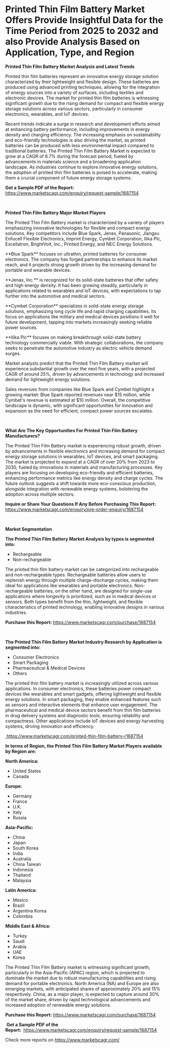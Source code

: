 <p><h1>Printed Thin Film Battery Market Offers Provide Insightful Data for the Time Period from 2025 to 2032 and also Provide Analysis Based on Application, Type, and Region</h1></p><p><strong>Printed Thin Film Battery Market Analysis and Latest Trends</strong></p>
<p><p>Printed thin film batteries represent an innovative energy storage solution characterized by their lightweight and flexible design. These batteries are produced using advanced printing techniques, allowing for the integration of energy sources into a variety of surfaces, including textiles and electronic devices. The market for printed thin film batteries is witnessing significant growth due to the rising demand for compact and flexible energy storage solutions across various sectors, particularly in consumer electronics, wearables, and IoT devices. </p><p>Recent trends indicate a surge in research and development efforts aimed at enhancing battery performance, including improvements in energy density and charging efficiency. The increasing emphasis on sustainability and eco-friendly technologies is also driving the market, as printed batteries can be produced with less environmental impact compared to traditional batteries. The Printed Thin Film Battery Market is expected to grow at a CAGR of 6.7% during the forecast period, fueled by advancements in materials science and a broadening application landscape. As industries continue to explore innovative energy solutions, the adoption of printed thin film batteries is poised to accelerate, making them a crucial component of future energy storage systems.</p></p>
<p><strong>Get a Sample PDF of the Report:&nbsp;</strong> <a href="https://www.marketscagr.com/enquiry/request-sample/1687154?utm_campaign=2468&utm_medium=2&utm_source=Github&utm_content=ia&utm_term=26032025&utm_id=printed-thin-film-battery">https://www.marketscagr.com/enquiry/request-sample/1687154</a></p>
<p>&nbsp;</p>
<p><strong>Printed Thin Film Battery Major Market Players</strong></p>
<p><p>The Printed Thin Film Battery market is characterized by a variety of players emphasizing innovative technologies for flexible and compact energy solutions. Key competitors include Blue Spark, Jenax, Panasonic, Jiangsu Enfucell Flexible Electronics, Imprint Energy, Cymbet Corporation, Ilika Plc, Excellatron, BrightVolt, Inc., Printed Energy, and NEC Energy Solutions. </p><p>**Blue Spark** focuses on ultrathin, printed batteries for consumer electronics. The company has forged partnerships to enhance its market reach, and it projects strong growth driven by the increasing demand for portable and wearable devices.</p><p>**Jenax, Inc.** is recognized for its solid-state batteries that offer safety and high energy density. It has been growing steadily, particularly in applications related to wearables and IoT devices, with expectations to tap further into the automotive and medical sectors.</p><p>**Cymbet Corporation** specializes in solid-state energy storage solutions, emphasizing long cycle life and rapid charging capabilities. Its focus on applications like military and medical devices positions it well for future development, tapping into markets increasingly seeking reliable power sources.</p><p>**Ilika Plc** focuses on making breakthrough solid-state battery technology commercially viable. With strategic collaborations, the company seeks to penetrate the automotive industry as electric vehicle demand surges.</p><p>Market analysts predict that the Printed Thin Film Battery market will experience substantial growth over the next five years, with a projected CAGR of around 25%, driven by advancements in technology and increased demand for lightweight energy solutions. </p><p>Sales revenues from companies like Blue Spark and Cymbet highlight a growing market: Blue Spark reported revenues near $15 million, while Cymbet's revenue is estimated at $10 million. Overall, the competitive landscape is dynamic, with significant opportunities for innovation and expansion as the need for efficient, compact power sources escalates.</p></p>
<p>&nbsp;</p>
<p><strong>What Are The Key Opportunities For Printed Thin Film Battery Manufacturers?</strong></p>
<p><p>The Printed Thin Film Battery market is experiencing robust growth, driven by advancements in flexible electronics and increasing demand for compact energy storage solutions in wearables, IoT devices, and smart packaging. The market is projected to expand at a CAGR of over 20% from 2023 to 2030, fueled by innovations in materials and manufacturing processes. Key players are focusing on developing eco-friendly and efficient batteries, enhancing performance metrics like energy density and charge cycles. The future outlook suggests a shift towards more eco-conscious production, alongside integration with renewable energy systems, bolstering the adoption across multiple sectors.</p></p>
<p><strong>Inquire or Share Your Questions If Any Before Purchasing This Report:</strong> <a href="https://www.marketscagr.com/enquiry/pre-order-enquiry/1687154?utm_campaign=2468&utm_medium=2&utm_source=Github&utm_content=ia&utm_term=26032025&utm_id=printed-thin-film-battery">https://www.marketscagr.com/enquiry/pre-order-enquiry/1687154</a></p>
<p>&nbsp;</p>
<p><strong>Market Segmentation</strong></p>
<p><strong>The Printed Thin Film Battery Market Analysis by types is segmented into:</strong></p>
<p><ul><li>Rechargeable</li><li>Non-rechargeable</li></ul></p>
<p><p>The printed thin film battery market can be categorized into rechargeable and non-rechargeable types. Rechargeable batteries allow users to replenish energy through multiple charge-discharge cycles, making them ideal for applications like wearables and portable electronics. Non-rechargeable batteries, on the other hand, are designed for single-use applications where longevity is prioritized, such as in medical devices or sensors. Both types benefit from the thin, lightweight, and flexible characteristics of printed technology, enabling innovative designs in various industries.</p></p>
<p><strong>Purchase this Report:&nbsp;</strong><a href="https://www.marketscagr.com/purchase/1687154?utm_campaign=2468&utm_medium=2&utm_source=Github&utm_content=ia&utm_term=26032025&utm_id=printed-thin-film-battery">https://www.marketscagr.com/purchase/1687154</a></p>
<p>&nbsp;</p>
<p><strong>The Printed Thin Film Battery Market Industry Research by Application is segmented into:</strong></p>
<p><ul><li>Consumer Electronics</li><li>Smart Packaging</li><li>Pharmaceutical & Medical Devices</li><li>Others</li></ul></p>
<p><p>The printed thin film battery market is increasingly utilized across various applications. In consumer electronics, these batteries power compact devices like wearables and smart gadgets, offering lightweight and flexible energy solutions. In smart packaging, they enable enhanced features such as sensors and interactive elements that enhance user engagement. The pharmaceutical and medical device sectors benefit from thin film batteries in drug delivery systems and diagnostic tools, ensuring reliability and compactness. Other applications include IoT devices and energy harvesting systems, driving innovation and efficiency.</p></p>
<p><a href="https://www.marketscagr.com/printed-thin-film-battery-r1687154?utm_campaign=2468&utm_medium=2&utm_source=Github&utm_content=ia&utm_term=26032025&utm_id=printed-thin-film-battery">&nbsp;https://www.marketscagr.com/printed-thin-film-battery-r1687154</a></p>
<p><strong>In terms of Region, the Printed Thin Film Battery Market Players available by Region are:</strong></p>
<p>
    <p> <strong> North America: </strong>
        <ul>
            <li>United States</li>
            <li>Canada</li>
        </ul>
        </p> 
    <p> <strong> Europe: </strong>
        <ul>
            <li>Germany</li>
            <li>France</li>
            <li>U.K.</li>
            <li>Italy</li>
            <li>Russia</li>
        </ul>
        </p> 
    <p> <strong> Asia-Pacific: </strong>
        <ul>
            <li>China</li>
            <li>Japan</li>
            <li>South Korea</li>
            <li>India</li>
            <li>Australia</li>
            <li>China Taiwan</li>
            <li>Indonesia</li>
            <li>Thailand</li>
            <li>Malaysia</li>
        </ul>
        </p> 
    <p> <strong> Latin America: </strong>
        <ul>
            <li>Mexico</li>
            <li>Brazil</li>
            <li>Argentina Korea</li>
            <li>Colombia</li>
        </ul>
        </p> 
    <p> <strong> Middle East & Africa: </strong>
        <ul>
            <li>Turkey</li>
            <li>Saudi</li>
            <li>Arabia</li>
            <li>UAE</li>
            <li>Korea</li>
        </ul>
    </p>
    </p>
<p><p>The Printed Thin Film Battery market is witnessing significant growth, particularly in the Asia-Pacific (APAC) region, which is projected to dominate the market due to robust manufacturing capabilities and rising demand for portable electronics. North America (NA) and Europe are also emerging markets, with anticipated shares of approximately 20% and 15% respectively. China, as a major player, is expected to capture around 30% of the market share, driven by rapid technological advancements and increased adoption of renewable energy solutions.</p></p>
<p><strong>Purchase this Report: </strong><a href="https://www.marketscagr.com/purchase/1687154?utm_campaign=2468&utm_medium=2&utm_source=Github&utm_content=ia&utm_term=26032025&utm_id=printed-thin-film-battery">https://www.marketscagr.com/purchase/1687154</a></p>
<p>&nbsp;<strong>Get a Sample PDF of the Report:&nbsp;&nbsp;</strong><a href="https://www.marketscagr.com/enquiry/request-sample/1687154?utm_campaign=2468&utm_medium=2&utm_source=Github&utm_content=ia&utm_term=26032025&utm_id=printed-thin-film-battery">https://www.marketscagr.com/enquiry/request-sample/1687154</a></p>
<p><strong></strong></p>
<p>Check more reports on <a href="https://www.marketscagr.com/?utm_campaign=2468&utm_medium=2&utm_source=Github&utm_content=ia&utm_term=26032025&utm_id=printed-thin-film-battery">https://www.marketscagr.com/</a></p>